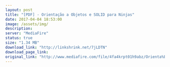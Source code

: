 ```yaml
---
layout: post
title: "[PDF] - Orientação a Objetos e SOLID para Ninjas"
date: 2017-04-04 18:53:00
image: /assets/img/
description:
server: "MediaFire"
status: true
size: "1.34 MB"
download_link: "http://linkshrink.net/7jLDTN"
download_page_link:
original_link: "http://www.mediafire.com/file/4fa4krpt01h9abz/Orienta%E2%94%9C%D0%B7%E2%94%9C%D0%B3o_a_Objetos_e_SOLID_para_Ninjas.pdf"
---
```

